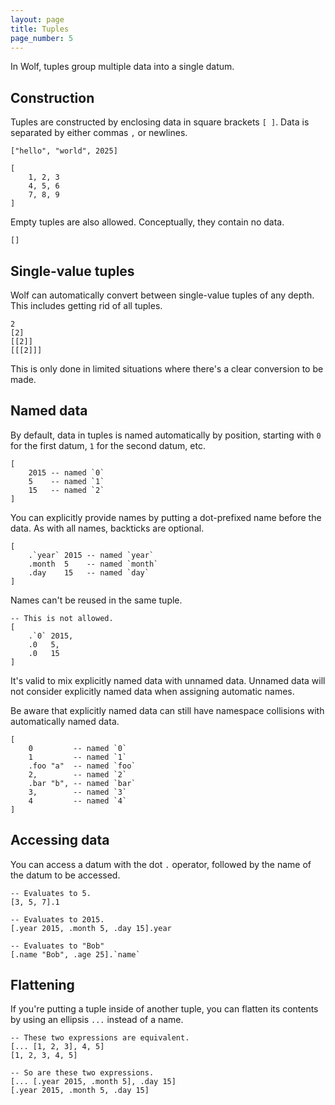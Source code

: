 ```yaml
---
layout: page
title: Tuples
page_number: 5
---
```


In Wolf, tuples group multiple data into a single datum.

## Construction

Tuples are constructed by enclosing data in square brackets `[ ]`.
Data is separated by either commas `,` or newlines.

<!--wolf-->
```
["hello", "world", 2025]

[
	1, 2, 3
	4, 5, 6
	7, 8, 9
]
```

Empty tuples are also allowed. Conceptually, they contain no data.

<!--wolf-->
```
[]
```

## Single-value tuples

Wolf can automatically convert between single-value tuples of any depth. 
This includes getting rid of all tuples.

<!--wolf-->
```
2
[2]
[[2]]
[[[2]]]
```

This is only done in limited situations where there's a clear conversion to be made.

## Named data

By default, data in tuples is named automatically by position, starting with `0` for the first datum, `1` for the second datum, etc.

<!--wolf-->
```
[
	2015 -- named `0`
	5    -- named `1`
	15   -- named `2`
]
```

You can explicitly provide names by putting a dot-prefixed name before the data.
As with all names, backticks are optional.

<!--wolf-->
```
[
	.`year` 2015 -- named `year`
	.month  5    -- named `month`
	.day    15   -- named `day`
]
```

Names can't be reused in the same tuple.

<!--wolf-->
```
-- This is not allowed.
[
	.`0` 2015, 
	.0   5, 
	.0   15
]
```

It's valid to mix explicitly named data with unnamed data. 
Unnamed data will not consider explicitly named data when assigning automatic names.

Be aware that explicitly named data can still have namespace collisions with automatically named data.

<!--wolf-->
```
[
	0         -- named `0`
	1         -- named `1`
	.foo "a"  -- named `foo`
	2,        -- named `2`
	.bar "b", -- named `bar`
	3,        -- named `3`
	4         -- named `4`
]
```

## Accessing data

You can access a datum with the dot `.` operator, followed by the name of the datum to be accessed.

<!--wolf-->
```
-- Evaluates to 5.
[3, 5, 7].1

-- Evaluates to 2015.
[.year 2015, .month 5, .day 15].year

-- Evaluates to "Bob"
[.name "Bob", .age 25].`name`
```

## Flattening

If you're putting a tuple inside of another tuple, you can flatten its contents by using an ellipsis `...` instead of a name.

<!--wolf-->
```
-- These two expressions are equivalent.
[... [1, 2, 3], 4, 5]
[1, 2, 3, 4, 5]

-- So are these two expressions.
[... [.year 2015, .month 5], .day 15]
[.year 2015, .month 5, .day 15]
```